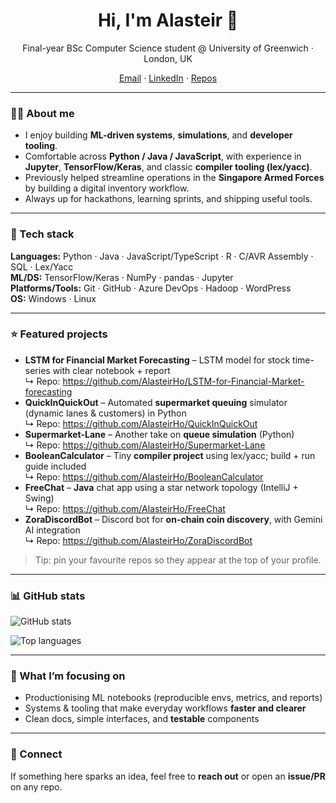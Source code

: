<!-- Profile README for @AlasteirHo -->

<h1 align="center">Hi, I'm Alasteir 👋</h1>
<p align="center">
  Final-year BSc Computer Science student @ University of Greenwich · London, UK  
</p>

<p align="center">
  <a href="mailto:alasteirho@gmail.com">Email</a> ·
  <a href="https://www.linkedin.com/in/alasteir-ho/">LinkedIn</a> ·
  <a href="https://github.com/AlasteirHo?tab=repositories">Repos</a>
</p>

---

### 🧑‍💻 About me
- I enjoy building **ML-driven systems**, **simulations**, and **developer tooling**.
- Comfortable across **Python / Java / JavaScript**, with experience in **Jupyter**, **TensorFlow/Keras**, and classic **compiler tooling (lex/yacc)**.
- Previously helped streamline operations in the **Singapore Armed Forces** by building a digital inventory workflow.
- Always up for hackathons, learning sprints, and shipping useful tools.

---

### 🧰 Tech stack
**Languages:** Python · Java · JavaScript/TypeScript · R · C/AVR Assembly · SQL · Lex/Yacc  
**ML/DS:** TensorFlow/Keras · NumPy · pandas · Jupyter  
**Platforms/Tools:** Git · GitHub · Azure DevOps · Hadoop · WordPress  
**OS:** Windows · Linux

---

### ⭐ Featured projects
- **LSTM for Financial Market Forecasting** – LSTM model for stock time-series with clear notebook + report  
  ↳ Repo: <https://github.com/AlasteirHo/LSTM-for-Financial-Market-forecasting>
- **QuickInQuickOut** – Automated **supermarket queuing** simulator (dynamic lanes & customers) in Python  
  ↳ Repo: <https://github.com/AlasteirHo/QuickInQuickOut>
- **Supermarket-Lane** – Another take on **queue simulation** (Python)  
  ↳ Repo: <https://github.com/AlasteirHo/Supermarket-Lane>
- **BooleanCalculator** – Tiny **compiler project** using lex/yacc; build + run guide included  
  ↳ Repo: <https://github.com/AlasteirHo/BooleanCalculator>
- **FreeChat** – **Java** chat app using a star network topology (IntelliJ + Swing)  
  ↳ Repo: <https://github.com/AlasteirHo/FreeChat>
- **ZoraDiscordBot** – Discord bot for **on-chain coin discovery**, with Gemini AI integration  
  ↳ Repo: <https://github.com/AlasteirHo/ZoraDiscordBot>

> Tip: pin your favourite repos so they appear at the top of your profile.

---

### 📊 GitHub stats
<p align="left">
  <img src="https://github-readme-stats.vercel.app/api?username=AlasteirHo&show_icons=true" alt="GitHub stats" />
</p>
<p align="left">
  <img src="https://github-readme-stats.vercel.app/api/top-langs/?username=AlasteirHo&layout=compact" alt="Top languages" />
</p>
<!-- Optional activity graph: -->
<!-- <img src="https://github-readme-activity-graph.vercel.app/graph?username=AlasteirHo&theme=github-compact" alt="Activity graph" /> -->

---

### 🎯 What I’m focusing on
- Productionising ML notebooks (reproducible envs, metrics, and reports)
- Systems & tooling that make everyday workflows **faster and clearer**
- Clean docs, simple interfaces, and **testable** components

---

### 🤝 Connect
If something here sparks an idea, feel free to **reach out** or open an **issue/PR** on any repo.
